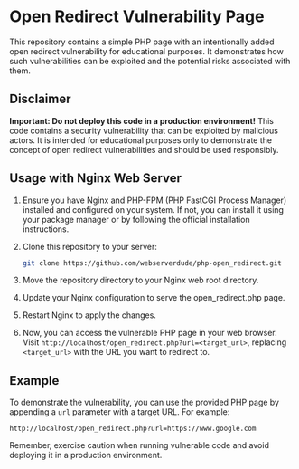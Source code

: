 # Open Redirect Vulnerability Page

This repository contains a simple PHP page with an intentionally added open redirect vulnerability for educational purposes. It demonstrates how such vulnerabilities can be exploited and the potential risks associated with them.

## Disclaimer

**Important: Do not deploy this code in a production environment!** This code contains a security vulnerability that can be exploited by malicious actors. It is intended for educational purposes only to demonstrate the concept of open redirect vulnerabilities and should be used responsibly.

## Usage with Nginx Web Server

1. Ensure you have Nginx and PHP-FPM (PHP FastCGI Process Manager) installed and configured on your system. If not, you can install it using your package manager or by following the official installation instructions.

2. Clone this repository to your server:

    ```bash
    git clone https://github.com/webserverdude/php-open_redirect.git
    ```

3. Move the repository directory to your Nginx web root directory.

4. Update your Nginx configuration to serve the open_redirect.php page. 

5. Restart Nginx to apply the changes.

6. Now, you can access the vulnerable PHP page in your web browser. Visit `http://localhost/open_redirect.php?url=<target_url>`, replacing `<target_url>` with the URL you want to redirect to.

## Example

To demonstrate the vulnerability, you can use the provided PHP page by appending a `url` parameter with a target URL. For example:

`http://localhost/open_redirect.php?url=https://www.google.com`

Remember, exercise caution when running vulnerable code and avoid deploying it in a production environment.